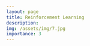 ```yaml
---
layout: page
title: Reinforcement Learning
description:
img: /assets/img/7.jpg
importance: 3
---
```

